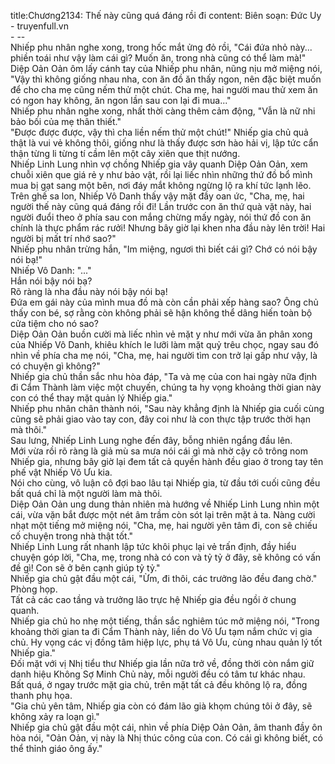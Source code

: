 title:Chương2134: Thế này cũng quá đáng rồi đi
content:
Biên soạn: Đức Uy - truyenfull.vn<br>- --<br>Nhiếp phu nhân nghe xong, trong hốc mắt ửng đỏ rồi, "Cái đứa nhỏ này... phiền toái như vậy làm cái gì? Muốn ăn, trong nhà cũng có thể làm mà!"<br>Diệp Oản Oản ôm lấy cánh tay của Nhiếp phu nhân, nũng nịu mở miệng nói, "Vậy thì không giống nhau nha, con ăn đồ ăn thấy ngon, nên đặc biệt muốn để cho cha mẹ cũng nếm thử một chút. Cha mẹ, hai người mau thử xem ăn có ngon hay không, ăn ngon lần sau con lại đi mua..."<br>Nhiếp phu nhân nghe xong, nhất thời càng thêm cảm động, "Vẫn là nữ nhi bảo bối của mẹ thân thiết."<br>"Được được được, vậy thì cha liền nếm thử một chút!" Nhiếp gia chủ quả thật là vui vẻ không thôi, giống như là thấy được sơn hào hải vị, lập tức cẩn thận từng li từng tí cầm lên một cây xiên que thịt nướng.<br>Nhiếp Linh Lung nhìn vợ chồng Nhiếp gia vây quanh Diệp Oản Oản, xem chuỗi xiên que giá rẻ y như bảo vật, rồi lại liếc nhìn những thứ đồ bổ mình mua bị gạt sang một bên, nơi đáy mắt không ngừng lộ ra khí tức lạnh lẽo.<br>Trên ghế sa lon, Nhiếp Vô Danh thấy vậy mặt đầy oan ức, "Cha, mẹ, hai người thế này cũng quá đáng rồi đi! Lần trước con ăn thứ quà vặt này, hai người đuổi theo ở phía sau con mắng chừng mấy ngày, nói thứ đồ con ăn chính là thực phẩm rác rưởi! Nhưng bây giờ lại khen nha đầu này lên trời! Hai người bị mất trí nhớ sao?"<br>Nhiếp phu nhân trừng hắn, "Im miệng, ngươi thì biết cái gì? Chớ có nói bậy nói bạ!"<br>Nhiếp Vô Danh: "..."<br>Hắn nói bậy nói bạ?<br>Rõ ràng là nha đầu này nói bậy nói bạ!<br>Đứa em gái này của mình mua đồ mà còn cần phải xếp hàng sao? Ông chủ thấy con bé, sợ rằng còn không phải sẽ hận không thể dâng hiến toàn bộ cửa tiệm cho nó sao?<br>Diệp Oản Oản buồn cười mà liếc nhìn vẻ mặt y như mới vừa ăn phân xong của Nhiếp Vô Danh, khiêu khích le lưỡi làm mặt quỷ trêu chọc, ngay sau đó nhìn về phía cha mẹ nói, "Cha, mẹ, hai người tìm con trở lại gấp như vậy, là có chuyện gì không?"<br>Nhiếp gia chủ thần sắc nhu hòa đáp, "Ta và mẹ của con hai ngày nữa định đi Cẩm Thành làm việc một chuyến, chúng ta hy vọng khoảng thời gian này con có thể thay mặt quản lý Nhiếp gia."<br>Nhiếp phu nhân chân thành nói, "Sau này khẳng định là Nhiếp gia cuối cùng cũng sẽ phải giao vào tay con, đây coi như là con thực tập trước thời hạn mà thôi."<br>Sau lưng, Nhiếp Linh Lung nghe đến đây, bỗng nhiên ngẩng đầu lên.<br>Mới vừa rồi rõ ràng là giả mù sa mưa nói cái gì mà nhờ cậy cô trông nom Nhiếp gia, nhưng bây giờ lại đem tất cả quyền hành đều giao ở trong tay tên phế vật Nhiếp Vô Ưu kia.<br>Nói cho cùng, vô luận cô đợi bao lâu tại Nhiếp gia, từ đầu tới cuối cũng đều bất quá chỉ là một người làm mà thôi.<br>Diệp Oản Oản ung dung thản nhiên mà hướng về Nhiếp Linh Lung nhìn một cái, vừa vặn bắt được một nét âm trầm còn sót lại trên mặt ả ta. Nàng cười nhạt một tiếng mở miệng nói, "Cha, mẹ, hai người yên tâm đi, con sẽ chiếu cố chuyện trong nhà thật tốt."<br>Nhiếp Linh Lung rất nhanh lập tức khôi phục lại vẻ trấn định, đầy hiểu chuyện góp lời, "Cha, mẹ, trong nhà có con và tỷ tỷ ở đây, sẽ không có vấn đề gì! Con sẽ ở bên cạnh giúp tỷ tỷ."<br>Nhiếp gia chủ gật đầu một cái, "Ừm, đi thôi, các trưởng lão đều đang chờ."<br>Phòng họp.<br>Tất cả các cao tầng và trưởng lão trực hệ Nhiếp gia đều ngồi ở chung quanh.<br>Nhiếp gia chủ ho nhẹ một tiếng, thần sắc nghiêm túc mở miệng nói, "Trong khoảng thời gian ta đi Cẩm Thành này, liền do Vô Ưu tạm nắm chức vị gia chủ. Hy vọng các vị đồng tâm hiệp lực, phụ tá Vô Ưu, cùng nhau quản lý tốt Nhiếp gia."<br>Đối mặt với vị Nhị tiểu thư Nhiếp gia lần nữa trở về, đồng thời còn nắm giữ danh hiệu Không Sợ Minh Chủ này, mỗi người đều có tâm tư khác nhau.<br>Bất quá, ở ngay trước mặt gia chủ, trên mặt tất cả đều không lộ ra, đồng thanh phụ họa.<br>"Gia chủ yên tâm, Nhiếp gia còn có đám lão già khọm chúng tôi ở đây, sẽ không xảy ra loạn gì."<br>Nhiếp gia chủ gật đầu một cái, nhìn về phía Diệp Oản Oản, âm thanh đầy ôn hòa nói, "Oản Oản, vị này là Nhị thúc công của con. Có cái gì không biết, có thể thỉnh giáo ông ấy."